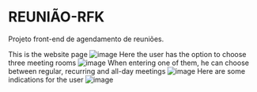# REUNIÃO-RFK

Projeto front-end de agendamento de reuniões.

This is the website page
![image](https://github.com/JVTE/REUNIAO-RFK/assets/56739230/95d1e469-ce33-4c95-9fa5-a3a678642cd1)
Here the user has the option to choose three meeting rooms
![image](https://github.com/JVTE/REUNIAO-RFK/assets/56739230/d642b3f1-1fef-42e2-b23c-5c5fea4008de)
When entering one of them, he can choose between regular, recurring and all-day meetings
![image](https://github.com/JVTE/REUNIAO-RFK/assets/56739230/631311fb-cb9b-4bdb-9397-74fffaa183a0)
Here are some indications for the user
![image](https://github.com/JVTE/REUNIAO-RFK/assets/56739230/5e15f1f6-c5f4-4643-9626-fadce1c4a924)

